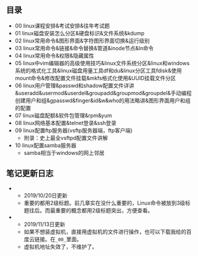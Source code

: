 ## 目录

- 00 linux课程安排&考试安排&往年考试题
- 01 linux磁盘安装怎么分区&硬盘标识&文件系统&kdump
- 02 linux常用命令&图形界面&字符图形界面切换&运行级别
- 03 linux常用命令&链接&命令替换&管道&inode节点&ln命令
- 04 linux常用命令&权限&隐藏属性
- 05 linux中vim编辑器的高级使用技巧&linux文件系统分区&linux和windows系统的格式化工具&linux磁盘用量工具df和du&linux分区工具fdisk&使用mount命令&修改配置文件挂载&mkfs格式化使用&UUID挂载文件分区
- 06 linux用户管理&passwd和shadow配置文件详讲&useradd&usermod&userdel&groupadd&groupmod&groupdel&手动编程创建用户和组&gpasswd&finger&id&w&who的用法略讲&图形界面用户和组的配置
- 07 linux磁盘配额&软件包管理&rpm&yum
- 08 linux网络基本配置&telnet登录&ssh登录
- 09 linux配置ftp服务器(vsftp服务器端，ftp客户端)
  - 附录：史上最全vsftpd配置文件讲解
- 10 linux配置samba服务器
  - samba相当于windows的网上邻居

## 笔记更新日志

- 
  - 2019/10/20日更新
  - 重要的都用2级标题。前几章实在没什么重要的，Linux命令被放到3级标题往后。而最重要的概念都用2级标题突出，方便查看。

- 
  - 2019/11/13日更新
  - 如果不想装虚拟机，直接用虚拟机的文件进行操作，也可以下载我给的百度云链接。在`_00_`里面。
  - 虚拟机地址失效了，不维护了。
